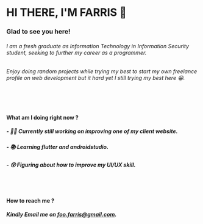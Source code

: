 # HI THERE, I'M FARRIS :wave:
### Glad to see you here!

###### I am a fresh graduate as Information Technology in Information Security student, seeking to further my career as a programmer.
###### Enjoy doing random projects while trying my best to start my own freelance profile on web development but it hard yet I still trying my best here :grin:.
<br></br>		
#### What am I doing right now ?
##### - :man_technologist: Currently still working on improving one of my client website.
##### - :books: Learning flutter and androidstudio.
##### - :dizzy_face: Figuring about how to improve my UI/UX skill.
<br></br>
#### How to reach me ?
##### Kindly Email me on foo.farris@gmail.com.
